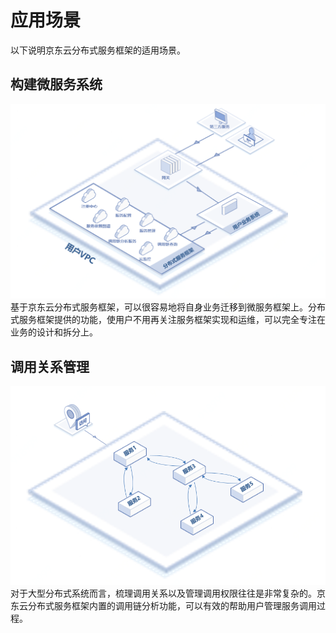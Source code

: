 # 应用场景

以下说明京东云分布式服务框架的适用场景。


## 构建微服务系统
![](../../../../image/Internet-Middleware/JD-Distributed-Service-Framework/struct-gjfwxt.png)
基于京东云分布式服务框架，可以很容易地将自身业务迁移到微服务框架上。分布式服务框架提供的功能，使用户不用再关注服务框架实现和运维，可以完全专注在业务的设计和拆分上。
 


## 调用关系管理
![](../../../../image/Internet-Middleware/JD-Distributed-Service-Framework/struct-dygxgl.png)
对于大型分布式系统而言，梳理调用关系以及管理调用权限往往是非常复杂的。京东云分布式服务框架内置的调用链分析功能，可以有效的帮助用户管理服务调用过程。


